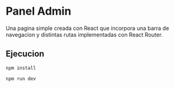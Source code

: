 # Panel Admin
Una pagina simple creada con React que incorpora una barra de navegacion y distintas rutas implementadas con React Router.

## Ejecucion
`npm install`

`npm run dev`

